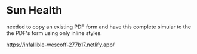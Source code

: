 # Sun Health 

needed to copy an existing PDF form and have this complete simular to the the PDF's form using only inline styles. 

https://infallible-wescoff-277b17.netlify.app/



